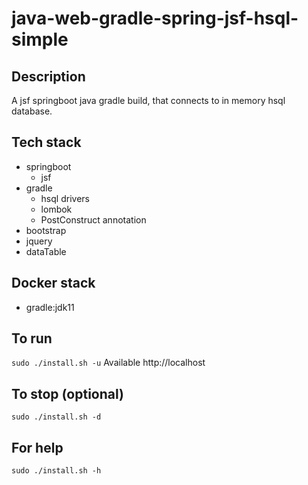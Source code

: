 # java-web-gradle-spring-jsf-hsql-simple

## Description
A jsf springboot java gradle build,
that connects to in memory hsql database.

## Tech stack
- springboot
  - jsf
- gradle
  - hsql drivers
  - lombok
  - PostConstruct annotation
- bootstrap
- jquery
- dataTable

## Docker stack
- gradle:jdk11

## To run
`sudo ./install.sh -u`
Available http://localhost

## To stop (optional)
`sudo ./install.sh -d`

## For help
`sudo ./install.sh -h`
